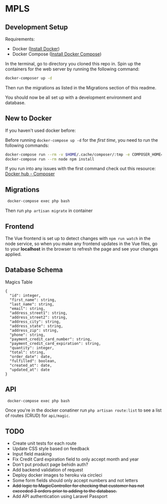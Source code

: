 # MPLS

## Development Setup

Requirements:

- Docker ([Install Docker](https://docs.docker.com/get-docker/))
- Docker Compose ([Install Docker Compose](https://docs.docker.com/compose/install/))

In the terminal, go to directory you cloned this repo in. Spin up the containers for the web server by running the following command:

```bash
docker-composer up -d
```

Then run the migrations as listed in the Migrations section of this readme.

You should now be all set up with a development environment and database.

## New to Docker

If you haven't used docker before:

Before running `docker-compose up -d` for the _first time_, you need to run the following commands:

```bash
docker-compose run --rm -v $HOME/.cache/composer/:tmp -e COMPOSER_HOME=/tmp php composer install
docker-compose run --rm node npm install
```

If you run into any issues with the first command check out this resource:
[Docker hub - Composer](https://hub.docker.com/_/composer?tab=description)

## Migrations

```bash
 docker-compose exec php bash
```

Then run `php artisan migrate` in container

## Frontend

The Vue frontend is set up to detect changes with `npm run watch` in the node service, so when you make any frontend updates in the Vue files, go to your **localhost** in the browser to refresh the page and see your changes applied.

## Database Schema

Magics Table

```
{
  "id": integer,
  "first_name": string,
  "last_name": string,
  "email": string,
  "address_street1": string,
  "address_street2": string,
  "address_city": string,
  "address_state": string,
  "address_zip": string,
  "phone": string,
  "payment_credit_card_number": string,
  "payment_credit_card_expiration": string,
  "quantity": integer,
  "total": string,
  "order_date": date,
  "fulfilled": boolean,
  "created_at": date,
  "updated_at": date
}
```

## API

```bash
 docker-compose exec php bash
```

Once you're in the docker conatiner run `php artisan route:list` to see a list of routes (CRUD) for `api/magic`.

## TODO

- Create unit tests for each route
- Update CSS style based on feedback
- Input field masking
- Fix Credit Card expiration field to only accept month and year
- Don't put product page behidn auth?
- Add backend validation of request
- Deploy docker images to heroku via circleci
- Some form fields should only accept numbers and not letters
- ~~Add logic to MagicController for checking that customer has not exceeded 3 orders prior to adding to the database.~~
- Add API authentication using Laravel Passport

